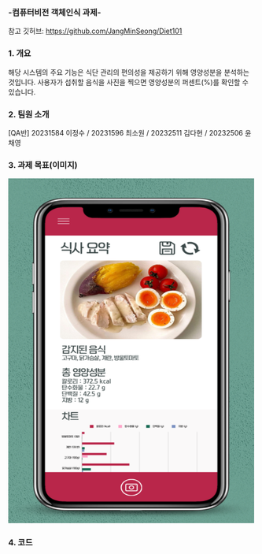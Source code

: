 ### -컴퓨터비전 객체인식 과제-
참고 깃허브: https://github.com/JangMinSeong/Diet101

###  1. 개요
해당 시스템의 주요 기능은 식단 관리의 편의성을 제공하기 위해 영양성분을 분석하는 것입니다. 사용자가 섭취할 음식을 사진을 찍으면 영양성분의 퍼센트(%)를 확인할 수 있습니다.

###  2. 팀원 소개
[QA반] 20231584 이정수 / 20231596 최소원 / 20232511 김다현 / 20232506 윤채영

### 3. 과제 목표(이미지)
<img src="메인페이지.png" width="500" height="700"/>

### 4. 코드

